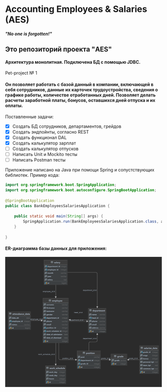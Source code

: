 # Accounting Employees & Salaries (AES)
#### *"No one is forgotten!"*


## Это репозиторий проекта "AES"
#### Архитектура монолитная. Подключена БД с помощью JDBC.

Pet-project № 1
#### Он позволяет работать с  базой данный в компании, включающей в себя сотрудников, данные их карточек трудоустройства, сведения о графике работы, количестве отработанных дней. Позволяет делать расчеты заработной платы, бонусов, оставшихся дней отпуска и их оплаты.

Поставленные задачи:
- [X] Создать БД сотрудников, департаментов, грейдов
- [X] Создать эндпойнты, согласно REST
- [X] Создать функционал DAL
- [X] Создать калькулятор зарплат
- [ ] Создать калькулятор отпусков
- [ ] Написать Unit и Moсkito тесты
- [ ] Написать Postman тесты

Приложение написано на Java при помощи Spring и сопустствующих библиотек. Пример кода:

```java
import org.springframework.boot.SpringApplication;
import org.springframework.boot.autoconfigure.SpringBootApplication;

@SpringBootApplication
public class BankEmployeesSalariesApplication {

    public static void main(String[] args) {
        SpringApplication.run(BankEmployeesSalariesApplication.class, args);
    }

}
```

#### ER-диаграмма базы данных для приложения:

![This is ER-diagramme](AnyBankV1.png)

<!-- #### Примеры запросов к базе данных:

Получаем наименование жанров по названиям фильмов:
```
SELECT f.name,
	   g.name
FROM film AS f
JOIN genre AS g ON g.genre_id=f.genre_id 
```
Получаем названия фильмов с рейтингом:
```
SELECT f.name,
	   r.name
FROM film AS f
JOIN rate AS r ON r.rate_id=f.rate_id
```
Получаем количество лайков у фильмов:
```
SELECT f.name,
	   COUNT(l.user_id)
FROM film AS f
JOIN like AS l ON l.film_id=f.film_id
GROUP BY f.name
```
Получаем фильмы, которые нравятся Васе:
```
SELECT u.name,
	   f.name
FROM film AS f
JOIN like AS l ON l.film_id=f.film_id 
JOIN user AS u ON l.user_id=u.user_id
WHERE u.name = 'Vasya'
GROUP BY user_name
```
Получаем пользователей, которым нравится фильм Дюна:
```
SELECT u.name
FROM user AS u
JOIN like AS l ON l.user_id=f.user_id 
JOIN film AS f ON f.film_id=l.film_id
WHERE f.name = 'Dune'
```
Получаем друзей Васи:
```
SELECT f.name
FROM user AS u
JOIN friendly_status AS fs u.user_id=fs.user_id
JOIN friend AS f ON fs.user_id=f.friend_id
WHERE user_name='Vasya'
``` -->
